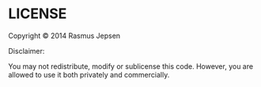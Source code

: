 LICENSE
=======

Copyright © 2014 Rasmus Jepsen

Disclaimer:

You may not redistribute, modify or sublicense this code.
However, you are allowed to use it both privately and commercially.